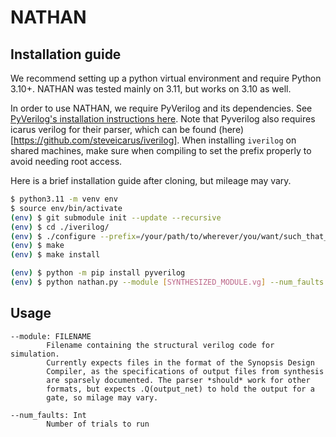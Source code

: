 # NATHAN

## Installation guide

We recommend setting up a python virtual environment and require Python 3.10+. NATHAN was tested mainly on 3.11, but works on 3.10 as well.

In order to use NATHAN, we require PyVerilog and its dependencies. See [PyVerilog's installation instructions here](https://github.com/PyHDI/Pyverilog/blob/develop/README.md).
Note that Pyverilog also requires icarus verilog for their parser, which can be found (here)[https://github.com/steveicarus/iverilog].
When installing `iverilog` on shared machines, make sure when compiling to set the prefix properly to avoid needing root access.


Here is a brief installation guide after cloning, but mileage may vary.

```bash
$ python3.11 -m venv env
$ source env/bin/activate
(env) $ git submodule init --update --recursive
(env) $ cd ./iverilog/
(env) $ ./configure --prefix=/your/path/to/wherever/you/want/such_that_its_in_$PATH/we_used_/env/
(env) $ make
(env) $ make install

(env) $ python -m pip install pyverilog
(env) $ python nathan.py --module [SYNTHESIZED_MODULE.vg] --num_faults [N]
```


## Usage

```
--module: FILENAME
        Filename containing the structural verilog code for simulation.
        Currently expects files in the format of the Synopsis Design
        Compiler, as the specifications of output files from synthesis
        are sparsely documented. The parser *should* work for other
        formats, but expects .Q(output_net) to hold the output for a
        gate, so milage may vary.

--num_faults: Int
        Number of trials to run
```